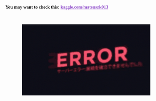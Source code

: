 <b><span style="font-family: 'JetBrains Mono'">You may want to check this: <a href="https://www.kaggle.com/mateuszk013" style="color: #9150CB">kaggle.com/mateuszk013</a></span></b>

<br>
<p align="center">
    <img src="error.gif" width=400px>
</p>
<br>


